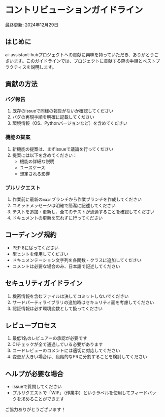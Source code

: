 # コントリビューションガイドライン

最終更新: 2024年12月29日

## はじめに
ai-assistant-hubプロジェクトへの貢献に興味を持っていただき、ありがとうございます。このガイドラインでは、プロジェクトに貢献する際の手順とベストプラクティスを説明します。

## 貢献の方法

### バグ報告
1. 既存のissueで同様の報告がないか確認してください
2. バグの再現手順を明確に記載してください
3. 環境情報（OS、Pythonバージョンなど）を含めてください

### 機能の提案
1. 新機能の提案は、まずissueで議論を行ってください
2. 提案には以下を含めてください：
   - 機能の詳細な説明
   - ユースケース
   - 想定される影響

### プルリクエスト
1. 作業前に最新の`main`ブランチから作業ブランチを作成してください
2. コミットメッセージは明確で簡潔に記述してください
3. テストを追加・更新し、全てのテストが通過することを確認してください
4. ドキュメントの更新を忘れずに行ってください

## コーディング規約
- PEP 8に従ってください
- 型ヒントを使用してください
- ドキュメンテーション文字列を各関数・クラスに追加してください
- コメントは必要な場合のみ、日本語で記述してください

## セキュリティガイドライン
1. 機密情報を含むファイルは決してコミットしないでください
2. サードパーティライブラリの追加時はセキュリティ面を考慮してください
3. 認証情報は必ず環境変数として扱ってください

## レビュープロセス
1. 最低1名のレビュアーの承認が必要です
2. CIチェックが全て通過している必要があります
3. コードレビューのコメントには適切に対応してください
4. 変更が大きい場合は、段階的なPRに分割することを検討してください

## ヘルプが必要な場合
- issueで質問してください
- プルリクエストで「WIP」（作業中）というラベルを使用してフィードバックを求めることができます

ご協力ありがとうございます！